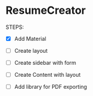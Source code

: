 # ResumeCreator

STEPS:
- [x] Add Material
- [ ] Create layout
- [ ] Create sidebar with form
- [ ] Create Content with layout
- [ ] Add library for PDF exporting

